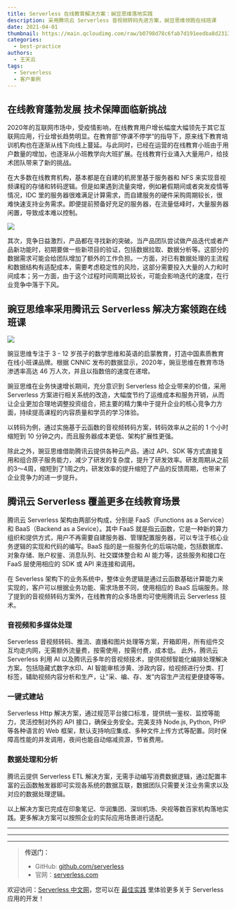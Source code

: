```yaml
---
title: Serverless 在线教育解决方案：豌豆思维落地实践
description: 采用腾讯云 Serverless 音视频转码先进方案，豌豆思维领跑在线班课
date: 2021-04-01
thumbnail: https://main.qcloudimg.com/raw/b0798d78c6fab7d191eedba8d23131de.jpg
categories:
  - best-practice
authors:
  - 王天云
tags:
  - Serverless
  - 客户案例
---
```


## 在线教育蓬勃发展 技术保障面临新挑战

2020年的互联网市场中，受疫情影响，在线教育用户增长幅度大幅领先于其它互联网应用，行业增长趋势明显。在教育部“停课不停学“的指导下，原来线下教育培训机构也在逐渐从线下向线上蔓延。与此同时，已经在运营的在线教育小班由于用户数量的增加，也逐渐从小班教学向大班扩展。在线教育行业涌入大量用户，给技术团队带来了新的挑战。

在大多数在线教育机构，基本都是在自建的机房里基于服务器和 NFS 来实现音视频课程的存储和转码逻辑。但是如果遇到流量突增，例如暑假期间或者突发疫情等情况，IDC 里的服务器很难满足计算需求，而自建服务的硬件采购周期较长，很难快速支持业务需求。即便提前预备好充足的服务器，在流量低峰时，大量服务器闲置，导致成本难以控制。

![](https://main.qcloudimg.com/raw/4bd9c3996e1384fa73567c782374c282.png)

其次，竞争日益激烈，产品都在寻找新的突破。当产品团队尝试做产品迭代或者产品新功能时，初期要做一些新项目的验证，包括数据拉取、数据分析等。这部分的数据需求可能会给团队增加了额外的工作负担。一方面，对已有数据处理的主流程和数据结构有适配成本，需要考虑稳定性的风险，这部分需要投入大量的人力和时间成本；另一方面，由于这个过程时间周期比较长，可能会影响迭代的速度，在行业竞争中落于下风。

## 豌豆思维率采用腾讯云 Serverless 解决方案领跑在线班课  

![](https://main.qcloudimg.com/raw/e78883ed2d01356dbf86bb67022c5972.png)

豌豆思维专注于 3 - 12 岁孩子的数学思维和英语的启蒙教育，打造中国素质教育在线小班课品牌。根据 CNNIC 发布的数据显示，2020年，豌豆思维在教育市场渗透率高达 46 万人次，并且以指数倍的速度在递增。

豌豆思维在业务快速增长期间，充分意识到 Serverless 给企业带来的价值，采用 Serverless 方案进行相关系统的改造，大幅度节约了运维成本和服务开销，从而让企业更加合理地调整投资组合，把主要的精力集中于提升企业的核心竞争力方面，持续提高课程的内容质量和学员的学习体验。

以转码为例，通过实施基于云函数的音视频转码方案，转码效率从之前的 1 个小时缩短到 10 分钟之内，而且服务器成本更低、架构扩展性更强。

除此之外，豌豆思维借助腾讯云提供各种云产品，通过 API、SDK 等方式直接复用和组合原子服务能力，减少了研发的复杂度，提升了研发效率。研发周期从之前的3～4周，缩短到了1周之内，研发效率的提升缩短了产品的反馈周期，也带来了企业竞争力的进一步提升。

## 腾讯云 Serverless 覆盖更多在线教育场景

腾讯云 Serverless 架构由两部分构成，分别是 FaaS（Functions as a Service）和 BaaS（Backend as a Sevice）。其中 FaaS 就是指云函数，它是一种新的算力组织和提供方式，用户不再需要自建服务器、管理配置服务器，可以专注于核心业务逻辑的实现和代码的编写。BaaS 指的是一些服务化的后端功能，包括数据库、对象存储、账户权鉴、消息队列、社交媒体整合和 AI 能力等，这些服务和接口在 FaaS 层使用相应的 SDK 或 API 来连接和调用。

在 Severless 架构下的业务系统中，整体业务逻辑是通过云函数基础计算能力来实现的，客户可以根据业务功能、需求场景不同，使用相应的 BaaS 后端服务。除了提到的音视频转码方案外，在线教育的众多场景均可使用腾讯云 Serverless 技术。

### 音视频和多媒体处理

Serverless 音视频转码、推流、直播和图片处理等方案，开箱即用，所有组件交互均走内网，无需额外流量费，按需使用，按需付费，成本低。
此外，腾讯云 Serverless 利用 AI 以及腾讯云多年的音视频技术，提供视频智能化编排处理解决方案。包括隐藏式数字水印、AI 智能审核涉黄、涉政内容，给视频进行分类、打标签，辅助视频内容分析和生产，让"采、编、存、发”内容生产流程更便捷等等。

### 一键式建站

Serverless Http 解决方案，通过规范平台接口标准，提供统一鉴权、监控等能力，灵活控制对外的 API 接口，确保业务安全。完美支持 Node.js, Python, PHP 等各种语言的 Web 框架，默认支持响应集成、多种文件上传方式等配置。同时保障高性能的并发调用，夜间也能自动缩减资源，节省费用。

### 数据处理和分析

腾讯云提供 Serverless ETL 解决方案，无需手动编写消费数据逻辑，通过配置丰富的云函数触发器即可实现各系统的数据互联，数据团队只需要关注业务需求以及对应的数据处理逻辑。

以上解决方案已完成在印象笔记、华润集团、深圳机场、央视等数百家机构落地实践。更多解决方案可以按照企业的实际应用场景进行适配。

---

---
<div id='scf-deploy-iframe-or-md'></div>

---

> **传送门：**
> - GitHub: [github.com/serverless](https://github.com/serverless/serverless/blob/master/README_CN.md)
> - 官网：[serverless.com](https://serverless.com/)

欢迎访问：[Serverless 中文网](https://serverlesscloud.cn/)，您可以在 [最佳实践](https://serverlesscloud.cn/best-practice) 里体验更多关于 Serverless 应用的开发！